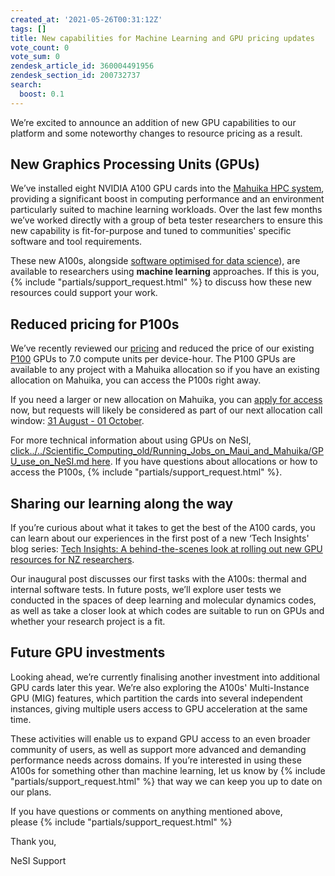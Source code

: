 ```yaml
---
created_at: '2021-05-26T00:31:12Z'
tags: []
title: New capabilities for Machine Learning and GPU pricing updates
vote_count: 0
vote_sum: 0
zendesk_article_id: 360004491956
zendesk_section_id: 200732737
search:
  boost: 0.1
---
```


We’re excited to announce an addition of new GPU capabilities to our
platform and some noteworthy changes to resource pricing as a result.

## New Graphics Processing Units (GPUs)

We’ve installed eight NVIDIA A100 GPU cards into the
[Mahuika HPC system](../../Scientific_Computing_old/The_NeSI_High_Performance_Computers/Mahuika.md),
providing a significant boost in computing performance and an
environment particularly suited to machine learning workloads. Over the
last few months we’ve worked directly with a group of beta tester
researchers to ensure this new capability is fit-for-purpose and tuned
to communities' specific software and tool requirements.

These new A100s, alongside
[software optimised for data science](../FAQs/What_software_environments_on_NeSI_are_optimised_for_Machine_Learning_and_data_science.md)),
are available to researchers using **machine learning** approaches. If
this is you, {% include "partials/support_request.html" %} to
discuss how these new resources could support your work.

## Reduced pricing for P100s

We’ve recently reviewed our
[pricing](../../Getting_Started/Accounts-Projects_and_Allocations/What_is_an_allocation.md)
and reduced the price of our existing
[P100](https://www.nvidia.com/en-us/data-center/tesla-p100/) GPUs to 7.0
compute units per device-hour. The P100 GPUs are available to any
project with a Mahuika allocation so if you have an existing allocation
on Mahuika, you can access the P100s right away.

If you need a larger or new allocation on Mahuika, you can [apply for
access](https://www.nesi.org.nz/services/applyforaccess) now, but
requests will likely be considered as part of our next allocation call
window: [31 August - 01
October](https://www.nesi.org.nz/services/high-performance-computing-and-analytics/guidelines/allocations-allocation-classes-review#window).

For more technical information about using GPUs on NeSI, [click../../Scientific_Computing_old/Running_Jobs_on_Maui_and_Mahuika/GPU_use_on_NeSI.md
here](../../Scientific_Computing/Running_Jobs_on_Maui_and_Mahuika/GPU_use_on_NeSI.md).
If you have questions about allocations or how to access the P100s,
{% include "partials/support_request.html" %}.

## Sharing our learning along the way

If you’re curious about what it takes to get the best of the A100 cards,
you can learn about our experiences in the first post of a new ‘Tech
Insights' blog series: [Tech Insights: A behind-the-scenes look at
rolling out new GPU resources for NZ
researchers](https://www.nesi.org.nz/case-studies/tech-insights-behind-scenes-look-rolling-out-new-gpu-resources-nz-researchers).

Our inaugural post discusses our first tasks with the A100s: thermal and
internal software tests. In future posts, we’ll explore user tests we
conducted in the spaces of deep learning and molecular dynamics codes,
as well as take a closer look at which codes are suitable to run on GPUs
and whether your research project is a fit.

## Future GPU investments

Looking ahead, we’re currently finalising another investment into
additional GPU cards later this year. We’re also exploring the A100s'
Multi-Instance GPU (MIG) features, which partition the cards into
several independent instances, giving multiple users access to GPU
acceleration at the same time.

These activities will enable us to expand GPU access to an even broader
community of users, as well as support more advanced and demanding
performance needs across domains. If you’re interested in using these
A100s for something other than machine learning, let us know by
{% include "partials/support_request.html" %}
that way we can keep you up to date on our plans.

If you have questions or comments on anything mentioned above,
please {% include "partials/support_request.html" %}

Thank you,

NeSI Support
